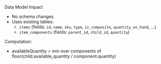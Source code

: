 Data Model Impact

- No schema changes.
- Uses existing tables:
  - `items` (fields: `id`, `name`, `sku`, `type`, `is_composite`, `quantity_on_hand`, ...)
  - `item_components` (fields: `parent_id`, `child_id`, `quantity`)

Computation:
- availableQuantity = min over components of floor(child.available_quantity / component.quantity)

